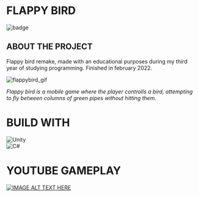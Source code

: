 # FLAPPY BIRD

![badge](https://img.shields.io/github/last-commit/kiwuz/FlappyBird_02_2022?style=for-the-badge)

## ABOUT THE PROJECT

Flappy bird remake, made with an educational purposes during my third year of studying programming. Finished in february 2022.

![flappybird_gif](https://user-images.githubusercontent.com/49866616/163255605-bda48a78-71b8-4269-8969-6f789cd0eb10.gif)

*Flappy bird is a mobile game where the player controlls a bird, attempting to fly between columns of green pipes without hitting them.*

# BUILD WITH

![Unity](https://img.shields.io/badge/unity-%23000000.svg?style=for-the-badge&logo=unity&logoColor=white) <br />
![C#](https://img.shields.io/badge/c%23-%23239120.svg?style=for-the-badge&logo=c-sharp&logoColor=white)

# YOUTUBE GAMEPLAY
[![IMAGE ALT TEXT HERE](https://img.youtube.com/vi/SPeXYRGSINo/0.jpg)](https://www.youtube.com/watch?v=SPeXYRGSINo)

